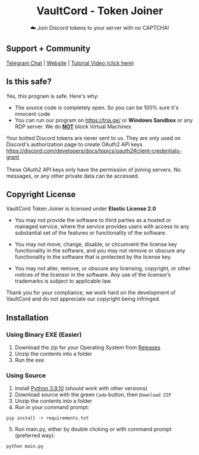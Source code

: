 <div align="center">
    <h1>VaultCord - Token Joiner</h1>
    <p>☁️ Join Discord tokens to your server with no CAPTCHA!</p>
</div>

## Support + Community
[Telegram Chat](https://t.me/vaultcode) | [Website](https://vaultcord.com/) | [Tutorial Video (click here)](https://www.youtube.com/watch?v=th1QQlxiyTs)

## Is this safe?

Yes, this program is safe. Here's why:

- The source code is completely open. So you can be 100% sure it's innocent code
- You can run our program on https://tria.ge/ or **Windows Sandbox** or any RDP server. We do <ins>**NOT**</ins> block Virtual Machines

Your botted Discord tokens are never sent to us. They are only used on Discord's authorization page to create OAuth2 API keys https://discord.com/developers/docs/topics/oauth2#client-credentials-grant
<br><br>
These OAuth2 API keys only have the permission of joining servers. No messages, or any other private data can be accessed.

## Copyright License

VaultCord Token Joiner is licensed under **Elastic License 2.0**

* You may not provide the software to third parties as a hosted or managed
service, where the service provides users with access to any substantial set of
the features or functionality of the software.

* You may not move, change, disable, or circumvent the license key functionality
in the software, and you may not remove or obscure any functionality in the
software that is protected by the license key.

* You may not alter, remove, or obscure any licensing, copyright, or other notices
of the licensor in the software. Any use of the licensor’s trademarks is subject
to applicable law.

Thank you for your compliance, we work hard on the development of VaultCord and do not appreciate our copyright being infringed.

## Installation
### Using Binary EXE (Easier)
1. Download the zip for your Operating System from [Releases](https://github.com/VaultCord/Account-Connector/releases)
2. Unzip the contents into a folder
3. Run the exe

### Using Source
1. Install [Python 3.9.10](https://www.python.org/downloads/release/python-3910/) (should work with other versions)
2. Download source with the green `Code` button, then `Download ZIP`
3. Unzip the contents into a folder
4. Run in your command prompt:
```
pip install -r requirements.txt
```
5. Run main.py, either by double clicking or with command prompt (preferred way):
```
python main.py
```
